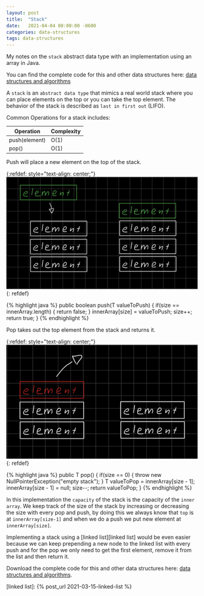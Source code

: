 ```yaml
---
layout: post
title:  "Stack"
date:   2021-04-04 00:00:00 -0600
categories: data-structures
tags: data-structures
---
```

My notes on the `stack` abstract data type with an implementation using an array in Java.

You can find the complete code for this and other data structures here: [data structures and algorithms][data structures and algorithms]

A `stack` is an `abstract data type` that mimics a real world stack where you can place elements on the top or you can take the top element. The behavior of the stack is described as `last in first out` (LIFO).

Common Operations for a stack includes:

|Operation           |Complexity          |
|--------------------|--------------------|
|push(element)       |O(1)                |
|pop()               |O(1)                |

Push will place a new element on the top of the stack.

{:refdef: style="text-align: center;"}
![node](/assets/images/stack/push.jpeg)
{: refdef}

{% highlight java %}
public boolean push(T valueToPush) {
    if(size == innerArray.length) {
        return false;
    }
    innerArray[size] = valueToPush;
    size++;
    return true;
}
{% endhighlight %}

Pop takes out the top element from the stack and returns it.

{:refdef: style="text-align: center;"}
![node](/assets/images/stack/pop.jpeg)
{: refdef}

{% highlight java %}
public T pop() {
    if(size == 0) {
        throw new NullPointerException("empty stack");
    }
    T valueToPop = innerArray[size - 1];
    innerArray[size - 1] = null;
    size--;
    return valueToPop;
}
{% endhighlight %}

In this implementation the `capacity` of the stack is the capacity of the `inner array`.
We keep track of the size of the stack by increasing or decreasing the size with every pop and push, by doing this we always know that `top` is at `innerArray[size-1]` and when we do a push we put new element at `innerArray[size]`.

Implementing a stack using a [linked list][linked list] would be even easier because we can keep prepending a new node to the linked list with every push and for the pop we only need to get the first element, remove it from the list and then return it.


Download the complete code for this and other data structures here: [data structures and algorithms][data structures and algorithms].

[data structures and algorithms]: https://github.com/jsedano/examples/tree/main/data-structures-and-algorithms
[linked list]: {% post_url 2021-03-15-linked-list %}
